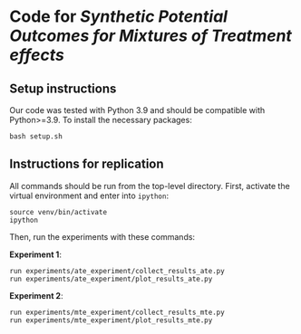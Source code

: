 
# Code for *Synthetic Potential Outcomes for Mixtures of Treatment effects*

## Setup instructions
Our code was tested with Python 3.9 and should be compatible with Python>=3.9. To install the necessary packages:
```
bash setup.sh
```

## Instructions for replication

All commands should be run from the top-level directory. First, activate the virtual environment and enter into `ipython`:
```
source venv/bin/activate
ipython
```

Then, run the experiments with these commands:

**Experiment 1**:
```
run experiments/ate_experiment/collect_results_ate.py
run experiments/ate_experiment/plot_results_ate.py
```

**Experiment 2**:
```
run experiments/mte_experiment/collect_results_mte.py
run experiments/mte_experiment/plot_results_mte.py
```